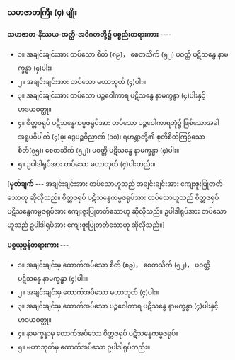 ### သဟဇာတကြီး (၄) မျိုး

**သဟဇာတ-နိဿယ-အတ္ထိ-အဝိဂတတို့၌ ပစ္စည်းတရားကား ----**

- ၁။ အချင်းချင်းအား တပ်သော စိတ် (၈၉)， စေတသိက် (၅၂) ပဝတ္တိ ပဋိသန္ဓေ နာမက္ခန္ဓာ (၄)ပါး။
- ၂။ အချင်းချင်းအား တပ်သော မဟာဘုတ် (၄)ပါး။
- ၃။ အချင်းချင်းအား တပ်သော ပဉ္စဝေါကာရ ပဋိသန္ဓေ နာမက္ခန္ဓာ (၄)ပါးနှင့် ဟဒယဝတ္ထု။
- ၄။ စိတ္တဇရုပ် ပဋိသန္ဓေကမ္မဇရုပ်အား တပ်သော ပဉ္စဝေါကာရဘုံ၌ ဖြစ်သောအခါ အရူပဝိပါက် (၄)ခု၊ ဒွေပဉ္စဝိညာဏ် (၁၀)၊ ရဟန္တာတို့၏ စုတိစိတ်ကြဉ်သော စိတ်(၇၅)၊ စေတသိက် (၅၂)၊ ပဝတ္တိ ပဋိသန္ဓေ နာမက္ခန္ဓာ (၄)ပါး။
- ၅။ ဥပါဒါရုပ်အား တပ်သော မဟာဘုတ် (၄)ပါးတည်း။

[**မှတ်ချက်** --- အချင်းချင်းအား တပ်သောဟူသည် အချင်းချင်းအား ကျေးဇူးပြုတတ်သောဟု ဆိုလိုသည်။ 
စိတ္တဇရုပ် ပဋိသန္ဓေကမ္မဇရုပ်အား တပ်သောဟူသည် စိတ္တဇရုပ် ပဋိသန္ဓေကမ္မဇရုပ်အား ကျေးဇူးပြုတတ်သောဟု ဆိုလိုသည်။ 
ဥပါဒါရုပ်အား တပ်သောဟူသည် ဥပါဒါရုပ်အား ကျေးဇူးပြုတတ်သောဟု ဆိုလိုသည်။]

**ပစ္စယုပ္ပန်တရားကား ---**

- ၁။ အချင်းချင်းမှ ထောက်အပ်သော စိတ် (၈၉)， စေတသိက် (၅၂)， ပဝတ္တိ ပဋိသန္ဓေ နာမက္ခန္ဓာ (၄)ပါး။
- ၂။ အချင်းချင်းမှ ထောက်အပ်သော မဟာဘုတ် (၄)ပါး။
- ၃။ အချင်းချင်းမှ ထောက်အပ်သော ပဉ္စဝေါကာရ ပဋိသန္ဓေ နာမက္ခန္ဓာ (၄)ပါးနှင့် ဟဒယဝတ္ထု။
- ၄။ နာမက္ခန္ဓာမှ ထောက်အပ်သော စိတ္တဇရုပ် ပဋိသန္ဓေကမ္မဇရုပ်။
- ၅။ မဟာဘုတ်မှ ထောက်အပ်သော ဥပါဒါရုပ်တည်း။